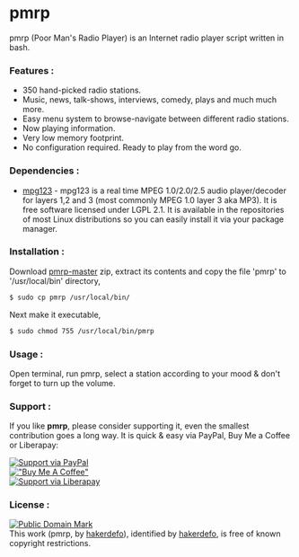 # pmrp
pmrp (Poor Man's Radio Player) is an Internet radio player script written in bash.


### Features :

  - 350 hand-picked radio stations.
  - Music, news, talk-shows, interviews, comedy, plays and much much more.
  - Easy menu system to browse-navigate between different radio stations.
  - Now playing information.
  - Very low memory footprint.
  - No configuration required. Ready to play from the word go.
  
  
### Dependencies :

  - [mpg123] - mpg123 is a real time MPEG 1.0/2.0/2.5 audio player/decoder for layers 1,2 and 3 (most commonly MPEG 1.0 layer 3 aka MP3). It is free software licensed under LGPL 2.1. It is available in the repositories of most Linux distributions so you can easily install it via your package manager.
  
  
### Installation :

Download [pmrp-master] zip, extract its contents and copy the file 'pmrp' to '/usr/local/bin' directory,
```sh
$ sudo cp pmrp /usr/local/bin/
```
Next make it executable,
```sh
$ sudo chmod 755 /usr/local/bin/pmrp
```


### Usage :

Open terminal, run pmrp, select a station according to your mood & don't forget to turn up the volume.


### Support :

If you like **pmrp**, please consider supporting it, even the smallest contribution goes a long way. It is quick & easy via PayPal, Buy Me a Coffee or Liberapay:  

[![Support via PayPal](https://cdn.jsdelivr.net/gh/twolfson/paypal-github-button@1.0.0/dist/button.svg)](https://paypal.me/hakerdefo)  
[!["Buy Me A Coffee"](https://user-images.githubusercontent.com/1376749/120938564-50c59780-c6e1-11eb-814f-22a0399623c5.png)](https://www.buymeacoffee.com/hakerdefo)  
[![Support via Liberapay](https://liberapay.com/assets/widgets/donate.svg)](https://liberapay.com/hakerdefo/donate)  



### License :

[![Public Domain Mark](http://i.creativecommons.org/p/mark/1.0/88x31.png)](http://creativecommons.org/publicdomain/mark/1.0/)  
This work (<span property="dct:title">pmrp</span>, by [<span property="dct:title">hakerdefo</span>](https://github.com/hakerdefo/pmrp)), identified by [<span property="dct:title">hakerdefo</span>](https://hakerdefo.blogspot.com), is free of known copyright restrictions.


[mpg123]:http://mpg123.de/
[pmrp-master]:https://github.com/hakerdefo/pmrp/archive/master.zip
